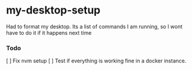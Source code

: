 # my-desktop-setup
Had to format my desktop. Its a list of commands I am running, so I wont have to do it if it happens next time


### Todo  
[ ] Fix nvm setup 
[ ] Test if everything is working fine in a docker instance. 
